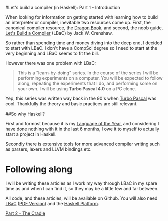 #Let's build a compiler (in Haskell): Part 1 - Introduction
 
When looking for information on getting started with learning how to build an interpreter or compiler, inevitable two resources come up.  First, the canonical compiler resource, the [Dragon Book](http://en.wikipedia.org/wiki/Dragon_Book_(computer_science)), and second, the noob guide, [Let's Build a Compiler](http://compilers.iecc.com/crenshaw/) (LBaC) by Jack W. Crenshaw.
 
So rather than spending time and money diving into the deep end, I decided to start with LBaC.  I don't have a CompSci degree so I need to start at the very beginning and LBaC seems to fit the bill.

However there was one problem with LBaC:

> This is a "learn-by-doing" series. In the course of the series I will be performing experiments on a computer. You will be expected to follow along, repeating the experiments that I do, and performing some on your own. I will be using **Turbo Pascal 4.0** on a PC clone. 

Yep, this series was written way back in the 90's when [Turbo Pascal](http://en.wikipedia.org/wiki/Turbo_Pascal) was cool.  Thankfully the theory and basic practices are still relevant. 

##So why Haskell?

First and formost because it is my [Language of the Year](http://alephnullplex.appspot.com/blog/view/2009/06/04/one-language-a-year), and considering I have done nothing with it in the last 6 months, I owe it to myself to actually start a project in Haskell.

Secondly there is extensive tools for more advanced compiler writing such as parsers, lexers and LLVM bindings etc. 

# Following along

I will be writing these articles as I work my way through LBaC in my spare time as and when I can find it, so they may be a little few and far between.

All code, and these articles, will be available on Github. You will also need [LBaC](http://compilers.iecc.com/crenshaw/) ([PDF Version](http://www.stack.nl/~marcov/compiler.pdf)) and the [Haskell Platform](http://hackage.haskell.org/platform/).

[Part 2 - The Cradle]()